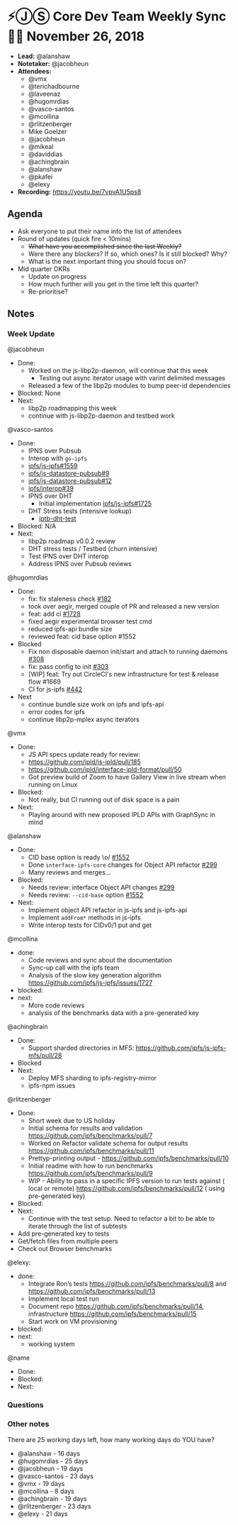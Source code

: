 # ⚡️ⒿⓈ Core Dev Team Weekly Sync 🙌🏽 November 26, 2018

- **Lead:** @alanshaw
- **Notetaker:** @jacobheun
- **Attendees:**
  - @vmx
  - @terichadbourne
  - @laveenaz
  - @hugomrdias
  - @vasco-santos
  - @mcollina
  - @rlitzenberger
  - Mike Goelzer
  - @jacobheun
  - @mikeal
  - @daviddias
  - @achingbrain
  - @alanshaw
  - @pkafei
  - @elexy
- **Recording:** https://youtu.be/7vpvA1U5ps8

## Agenda

- Ask everyone to put their name into the list of attendees
- Round of updates (quick fire < 10mins)
  - ~~What have you accomplished since the last Weekly?~~
  - Were there any blockers? If so, which ones? Is it still blocked? Why?
  - What is the next important thing you should focus on?
- Mid quarter OKRs
  - Update on progress
  - How much further will you get in the time left this quarter?
  - Re-prioritise?


## Notes

### Week Update

@jacobheun
 - Done: 
   - Worked on the js-libp2p-daemon, will continue that this week
     - Testing out async iterator usage with varint delimited messages
   - Released a few of the libp2p modules to bump peer-id dependencies
 - Blocked: None
 - Next:
   - libp2p roadmapping this week
   - continue with js-libp2p-daemon and testbed work

@vasco-santos
- Done:
  - IPNS over Pubsub
   - Interop with `go-ipfs`
   - [ipfs/js-ipfs#1559](https://github.com/ipfs/js-ipfs/pull/1559)
   - [ipfs/js-datastore-pubsub#9](https://github.com/ipfs/js-datastore-pubsub/pull/9)
   - [ipfs/js-datastore-pubsub#12](https://github.com/ipfs/js-datastore-pubsub/pull/12)
   - [ipfs/interop#39](https://github.com/ipfs/interop/pull/39)
  - IPNS over DHT
    - Initial implementation [ipfs/js-ipfs#1725](https://github.com/ipfs/js-ipfs/pull/1725)
  - DHT Stress tests (intensive lookup)
    - [iptb-dht-test](https://github.com/vasco-santos/iptb-dht-test)
- Blocked: N/A
- Next:
  - libp2p roadmap v0.0.2 review
  - DHT stress tests / Testbed (churn intensive)
  - Test IPNS over DHT interop
  - Address IPNS over Pubsub reviews

@hugomrdias
- Done:
    - fix: fix staleness check [#182](https://github.com/ipfs/js-ipfs-repo/pull/182)
    - took over aegir, merged couple of PR and released a new version
    - feat: add ci [#1728](https://github.com/ipfs/js-ipfs/pull/1728)
    - fixed aegir experimental browser test cmd
    - reduced ipfs-api bundle size
    - reviewed feat: cid base option #1552
- Blocked
    - Fix non disposable daemon init/start and attach to running daemons [#308](https://github.com/ipfs/js-ipfsd-ctl/pull/308)
    - fix: pass config to init [#303](https://github.com/ipfs/js-ipfsd-ctl/pull/303)
    - [WIP] feat: Try out CircleCI's new infrastructure for test & release flow #1669
    - CI for js-ipfs [#442](https://github.com/ipfs/infrastructure/issues/442)
- Next
    - continue bundle size work on ipfs and ipfs-api
    - error codes for ipfs
    - continue libp2p-mplex async iterators
    
@vmx
 - Done:
   - JS API specs update ready for review:
    - https://github.com/ipld/js-ipld/pull/185
    - https://github.com/ipld/interface-ipld-format/pull/50
   - Got preview build of Zoom to have Gallery View in live stream when running on Linux
 - Blocked:
   - Not really, but CI running out of disk space is a pain
 - Next:
   - Playing around with new proposed IPLD APIs with GraphSync in mind

@alanshaw
- Done:
    - CID base option is ready \o/ [#1552](https://github.com/ipfs/js-ipfs/pull/1552)
    - Done `interface-ipfs-core` changes for Object API refactor [#299](https://github.com/ipfs/interface-ipfs-core/pull/399)
    - Many reviews and merges...
- Blocked:
    - Needs review: interface Object API changes [#299](https://github.com/ipfs/interface-ipfs-core/pull/399)
    - Needs review: `--cid-base` option [#1552](https://github.com/ipfs/js-ipfs/pull/1552)
- Next:
    - Implement object API refactor in js-ipfs and js-ipfs-api
    - Implement `addFrom*` methods in js-ipfs
    - Write interop tests for CIDv0/1 put and get
    
@mcollina
- done:
    - Code reviews and sync about the documentation
    - Sync-up call with the ipfs team
    - Analysis of the slow key generation algorithm https://github.com/ipfs/js-ipfs/issues/1727
- blocked:
- next:
    - More code reviews
    - analysis of the benchmarks data with a pre-generated key

@achingbrain
- Done:
  - Support sharded directories in MFS: https://github.com/ipfs/js-ipfs-mfs/pull/28
- Blocked
- Next:
  - Deploy MFS sharding to ipfs-registry-mirror
  - ipfs-npm issues

@rlitzenberger

- Done:
  - Short week due to US holiday
  - Initial schema for results and validation https://github.com/ipfs/benchmarks/pull/7
  - Worked on Refactor validate schema for output results https://github.com/ipfs/benchmarks/pull/11
  - Prettyp-printing output - https://github.com/ipfs/benchmarks/pull/10
  - Initial readme with how to run benchmarks https://github.com/ipfs/benchmarks/pull/9
  - WIP - Ability to pass in a specific IPFS version to run tests against ( local or remote) https://github.com/ipfs/benchmarks/pull/12 ( using pre-generated key)
- Blocked:
- Next:
  - Continue with the test setup.  Need to refactor a bit to be able to iterate through the list of subtests
 - Add pre-generated key to tests
 - Get/fetch files from multiple peers
 - Check out Browser benchmarks
 
@elexy:

- done:
    - Integrate Ron’s tests https://github.com/ipfs/benchmarks/pull/8 and https://github.com/ipfs/benchmarks/pull/13
    - Implement local test run 
    - Document repo https://github.com/ipfs/benchmarks/pull/14, infrastructure https://github.com/ipfs/benchmarks/pull/15
    - Start work on VM provisioning
- blocked:
- next:
    - working system


@name
 - Done:
 - Blocked:
 - Next:

### Questions

### Other notes

There are 25 working days left, how many working days do YOU have?

* @alanshaw - 16 days
* @hugomrdias - 25 days
* @jacobheun - 19 days
* @vasco-santos - 23 days
* @vmx - 19 days
* @mcollina - 8 days
* @achingbrain - 19 days
* @rlitzenberger - 23 days
* @elexy - 21 days

<!-- After each call, the notetaker submits a PR to ipfs/team-mgmt to store the notes on the meeting-notes folder -->
